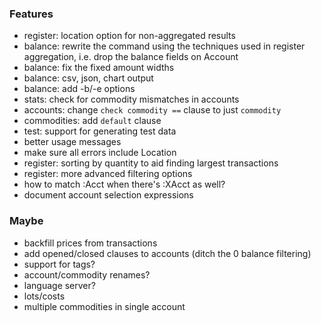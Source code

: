 ### Features

* register: location option for non-aggregated results
* balance: rewrite the command using the techniques used in register aggregation, i.e. drop the balance fields on Account
* balance: fix the fixed amount widths
* balance: csv, json, chart output
* balance: add -b/-e options
* stats: check for commodity mismatches in accounts
* accounts: change `check commodity ==` clause to just `commodity`
* commodities: add `default` clause
* test: support for generating test data
* better usage messages
* make sure all errors include Location
* register: sorting by quantity to aid finding largest transactions
* register: more advanced filtering options
* how to match :Acct when there's :XAcct as well?
* document account selection expressions

### Maybe

* backfill prices from transactions
* add opened/closed clauses to accounts (ditch the 0 balance filtering)
* support for tags?
* account/commodity renames?
* language server?
* lots/costs
* multiple commodities in single account
